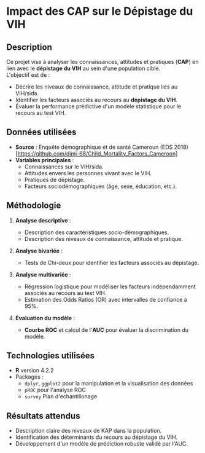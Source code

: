 # Impact des CAP sur le Dépistage du VIH

## Description

Ce projet vise à analyser les connaissances, attitudes et pratiques (**CAP**) en lien avec le **dépistage du VIH** au sein d'une population cible.  
L'objectif est de :
- Décrire les niveaux de connaissance, attitude et pratique liés au VIH/sida.
- Identifier les facteurs associés au recours au **dépistage du VIH**.
- Évaluer la performance prédictive d'un modèle statistique pour le recours au test VIH.

## Données utilisées

- **Source** : Enquête démographique et de santé Cameroun (EDS 2018) [https://github.com/dimi-68/Child_Mortality_Factors_Cameroon]
- **Variables principales** :
  - Connaissances sur le VIH/sida.
  - Attitudes envers les personnes vivant avec le VIH.
  - Pratiques de dépistage.
  - Facteurs sociodémographiques (âge, sexe, éducation, etc.).

## Méthodologie

1. **Analyse descriptive** :
   - Description des caractéristiques socio-démographiques.
   - Description des niveaux de connaissance, attitude et pratique.
   
2. **Analyse bivariée** :
   - Tests de Chi-deux pour identifier les facteurs associés au dépistage.

3. **Analyse multivariée** :
   - Régression logistique pour modéliser les facteurs indépendamment associés au recours au test VIH.
   - Estimation des Odds Ratios (OR) avec intervalles de confiance à 95%.

4. **Évaluation du modèle** :
   - **Courbe ROC** et calcul de l'**AUC** pour évaluer la discrimination du modèle.

## Technologies utilisées

- **R** version  4.2.2
- Packages :
  - `dplyr`, `ggplot2` pour la manipulation et la visualisation des données
  - `pROC` pour l'analyse ROC
  - `survey` Plan d'echantillonage


## Résultats attendus

- Description claire des niveaux de KAP dans la population.
- Identification des déterminants du recours au dépistage du VIH.
- Développement d'un modèle de prédiction robuste validé par l'AUC.




